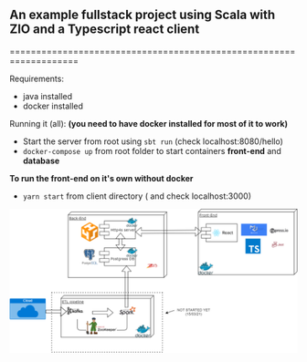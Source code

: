 
## An example fullstack project using **Scala with ZIO** and a **Typescript react** client
===================================================================

Requirements:
 - java installed
 - docker installed

Running it (all):
**(you need to have docker installed for most of it to work)**
 * Start the server from root using `sbt run` (check localhost:8080/hello)
 * `docker-compose up` from root folder to start containers **front-end** and **database**

**To run the front-end on it's own without docker**
* `yarn start` from client directory ( and check localhost:3000)


![image info](./project_diagram_image.png)
